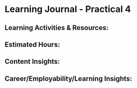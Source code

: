 # Learning Journal - Practical 4

## Learning Activities & Resources:



## Estimated Hours:


## Content Insights:



## Career/Employability/Learning Insights:

